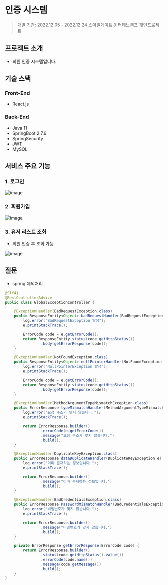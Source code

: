 # 인증 시스템
> 개발 기간: 2022.12.05 - 2022.12.24
> 스마일게이트 윈터데브캠프 개인프로젝트

## 프로젝트 소개
- 회원 인증 시스템입니다.
## 기술 스택
### Front-End
- React.js
### Back-End
- Java 11
- SpringBoot 2.7.6
- SpringSecurity
- JWT
- MySQL
## 서비스 주요 기능
### 1. 로그인
![image](https://user-images.githubusercontent.com/89640705/209167581-c6bda735-97c1-4d73-af26-98e886c7dac3.png)
### 2. 회원가입
![image](https://user-images.githubusercontent.com/89640705/209167661-b70cb5a6-f9f3-45b5-bc10-446a10b23260.png)
### 3. 유저 리스트 조회
- 회원 인증 후 조회 가능

![image](https://user-images.githubusercontent.com/89640705/209168457-686f7ff7-c2b1-4970-aff4-82379a85d209.png)
## 질문
- spring 예외처리
```java
@Slf4j
@RestControllerAdvice
public class GlobalExceptionController {

    @ExceptionHandler(BadRequestException.class)
    public ResponseEntity<Object> badRequestHandler(BadRequestException e) {
        log.error("BadRequestException 발생");
        e.printStackTrace();

        ErrorCode code = e.getErrorCode();
        return ResponseEntity.status(code.getHttpStatus())
                .body(getErrorResponse(code));
    }

    @ExceptionHandler(NotFoundException.class)
    public ResponseEntity<Object> nullPointerHandler(NotFoundException e) {
        log.error("NullPointerException 발생");
        e.printStackTrace();

        ErrorCode code = e.getErrorCode();
        return ResponseEntity.status(code.getHttpStatus())
                .body(getErrorResponse(code));
    }

    @ExceptionHandler(MethodArgumentTypeMismatchException.class)
    public ErrorResponse typeMismatchHandler(MethodArgumentTypeMismatchException e) {
        log.error("요청 주소가 맞지 않습니다.");
        e.printStackTrace();

        return ErrorResponse.builder()
                .errorCode(e.getErrorCode())
                .message("요청 주소가 맞지 않습니다.")
                .build();
    }

    @ExceptionHandler(DuplicateKeyException.class)
    public ErrorResponse dataDuplicateHandler(DuplicateKeyException e) {
        log.error("이미 존재하는 정보입니다.");
        e.printStackTrace();

        return ErrorResponse.builder()
                .message("이미 존재하는 정보입니다.")
                .build();
    }

    @ExceptionHandler(BadCredentialsException.class)
    public ErrorResponse PasswordMismatchHandler(BadCredentialsException e) {
        log.error("비밀번호가 맞지 않습니다.");
        e.printStackTrace();

        return ErrorResponse.builder()
                .message("비밀번호가 맞지 않습니다.")
                .build();
    }

    private ErrorResponse getErrorResponse(ErrorCode code) {
        return ErrorResponse.builder()
                .status(code.getHttpStatus().value())
                .errorCode(code.name())
                .message(code.getMessage())
                .build();
    }
}
```

   
